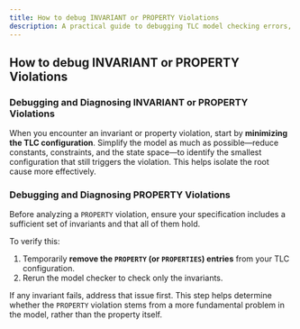 ```yaml
---
title: How to debug INVARIANT or PROPERTY Violations
description: A practical guide to debugging TLC model checking errors, focusing on strategies for diagnosing invariant and property violations. It outlines how to minimize configurations, verify invariants, and systematically isolate root causes of property failures.
---
```


## How to debug INVARIANT or PROPERTY Violations

### Debugging and Diagnosing INVARIANT or PROPERTY Violations

When you encounter an invariant or property violation, start by **minimizing the TLC configuration**. Simplify the model as much as possible—reduce constants, constraints, and the state space—to identify the smallest configuration that still triggers the violation. This helps isolate the root cause more effectively.

### Debugging and Diagnosing PROPERTY Violations

Before analyzing a `PROPERTY` violation, ensure your specification includes a sufficient set of invariants and that all of them hold.

To verify this:

1. Temporarily **remove the `PROPERTY` (or `PROPERTIES`) entries** from your TLC configuration.
2. Rerun the model checker to check only the invariants.

If any invariant fails, address that issue first. This step helps determine whether the `PROPERTY` violation stems from a more fundamental problem in the model, rather than the property itself.
